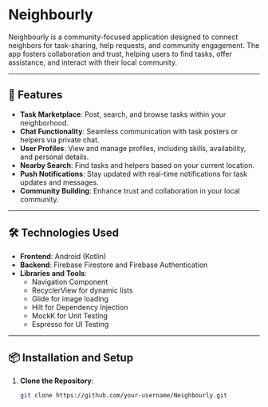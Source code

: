 ﻿# Neighbourly

Neighbourly is a community-focused application designed to connect neighbors for task-sharing, help requests, and community engagement. The app fosters collaboration and trust, helping users to find tasks, offer assistance, and interact with their local community.

---

## 🚀 Features

- **Task Marketplace**: Post, search, and browse tasks within your neighborhood.
- **Chat Functionality**: Seamless communication with task posters or helpers via private chat.
- **User Profiles**: View and manage profiles, including skills, availability, and personal details.
- **Nearby Search**: Find tasks and helpers based on your current location.
- **Push Notifications**: Stay updated with real-time notifications for task updates and messages.
- **Community Building**: Enhance trust and collaboration in your local community.

---

## 🛠️ Technologies Used

- **Frontend**: Android (Kotlin)
- **Backend**: Firebase Firestore and Firebase Authentication
- **Libraries and Tools**:
  - Navigation Component
  - RecyclerView for dynamic lists
  - Glide for image loading
  - Hilt for Dependency Injection
  - MockK for Unit Testing
  - Espresso for UI Testing

---

## 📦 Installation and Setup

1. **Clone the Repository**:
   ```bash
   git clone https://github.com/your-username/Neighbourly.git
